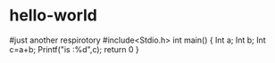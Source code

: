 # hello-world
#just another respirotory
#include<Stdio.h>
int main()
{
Int a;
Int b;
Int c=a+b;
Printf("is :%d",c);
return 0
}
